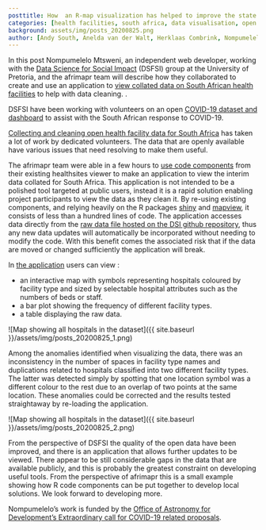 ```yaml
---
posttitle: How  an R-map visualization has helped to improve the state of the SA health facilities data in the covid19za repository
categories: [health facilities, south africa, data visualisation, open data quality]
background: assets/img/posts_20200825.png
author: [Andy South, Anelda van der Walt, Herklaas Combrink, Nompumelelo Mtsweni, Vukosi Marivate]
---
```


In this post Nompumelelo Mtsweni, an independent web developer, working with the [Data Science for Social Impact](https://dsfsi.github.io/) (DSFSI) group at the University of Pretoria, and the afrimapr team will describe how they collaborated to create and use an application to [view collated data on South African health facilities](https://andysouth.shinyapps.io/hosp-viewer-SA-v02) to help with data cleaning.
. 

DSFSI have been working with volunteers on an open [COVID-19 dataset and dashboard](https://datascience.codata.org/articles/10.5334/dsj-2020-019/) to assist with the South African response to COVID-19. 

[Collecting and cleaning open health facility data for South Africa](https://dsfsi.github.io/blog/mapping-healthsystem/) has taken a lot of work by dedicated volunteers. The data that are openly available have various issues that need resolving to make them useful.

The afrimapr team were able in a few hours to [use code components](https://github.com/afrimapr/afrimapr_dev/tree/master/hospitals-viewer-south-africa/hosp-viewer-SA-v02) from their existing healthsites viewer to make an application to view the interim data collated for South Africa. This application is not intended to be a polished tool targeted at public users, instead it is a rapid solution enabling project participants to view the data as they clean it. By re-using existing components, and relying heavily on the R packages [shiny](https://shiny.rstudio.com/) and [mapview](https://r-spatial.github.io/mapview/), it consists of less than a hundred lines of code. The application accesses data directly from the [raw data file hosted on the DSI github repository](https://github.com/dsfsi/covid19za/blob/master/data/health_system_za_hospitals_v1.csv), thus any new data updates will automatically be incorporated without needing to modify the code. With this benefit comes the associated risk that if the data are moved or changed sufficiently the application will break.

In [the application](https://andysouth.shinyapps.io/hosp-viewer-SA-v02) users can view : 

- an interactive map with symbols representing hospitals coloured by facility type and sized by selectable hospital attributes such as the numbers of beds or staff.  
- a bar plot showing the frequency of different facility types.
- a table displaying the raw data.

![Map showing all hospitals in the dataset]({{ site.baseurl }}/assets/img/posts_20200825_1.png)


Among the anomalies identified when visualizing the data, there was an inconsistency in the number of spaces in facility type names and duplications  related to hospitals classified into two different facility types. The latter was detected simply by spotting that one location symbol was a different colour to the rest due to an overlap of two points at the same location. These anomalies could be corrected and the results tested straightaway by re-loading the application.

![Map showing all hospitals in the dataset]({{ site.baseurl }}/assets/img/posts_20200825_2.png)


From the perspective of DSFSI the quality of the open data have been improved, and there is an application that allows further updates to be viewed. There appear to be still considerable gaps in the data that are available publicly, and this is probably the greatest constraint on developing useful tools. From the perspective of afrimapr this is a small example showing how R code components can be put together to develop local solutions. We look forward to developing more.

Nompumelelo’s work is funded by the [Office of Astronomy for Development’s Extraordinary call for COVID-19 related proposals](http://www.astro4dev.org/results-of-extraordinary-call-for-covid-19-related-proposals/).

